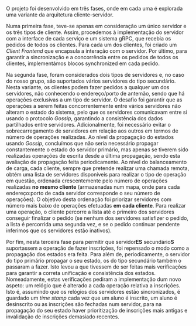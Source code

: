 O projeto foi desenvolvido em três fases, onde em cada uma é explorada uma variante da arquitetura cliente-servidor.

Numa primeira fase, teve-se apenas em consideração um único servidor e os três tipos de cliente. Assim, procedemos à implementação do servidor com a interface de cada serviço e um sistema gRPC, que recebia os pedidos de todos os clientes. Para cada um dos clientes, foi criado um _Client Frontend_ que encapsula a interação com o servidor. Por último, para garantir a sincronização e a concorrência entre os pedidos de todos os clientes, implementámos blocos synchronized em cada pedido.

Na segunda fase, foram considerados dois tipos de servidores e, no caso do nosso grupo, são suportados vários servidores do tipo secundário. Nesta variante, os clientes podem fazer pedidos a qualquer um dos servidores, não conhecendo o endereço/porto de antemão, sendo que há operações exclusivas a um tipo de servidor. O desafio foi garantir que as operações a serem feitas concorrentemente entre vários servidores não alteram o estado do sistema, pelo que os servidores comunicavam entre si usando o protocolo _Gossip_, garantindo a consistência dos dados partilhados entre servidores. Adicionalmente, foi necessário evitar o sobrecarregamento de servidores em relação aos outros em termos de número de operações realizadas.
Ao nível da propagação do estados usando _Gossip_, concluímos que não seria necessário propagar constantemente o estado do servidor primário, mas apenas se tiverem sido realizadas operações de escrita desde a última propagação, sendo esta avaliação de propagação feita periodicamente.
Ao nível do balanceamento de carga, cada cliente, sempre que pretende realizar uma chamada remota, obtém uma lista de servidores disponíveis para realizar o tipo de operação em questão, ordenada crescentemente pelo número de operações realizadas **no mesmo cliente** (armazenadas num mapa, onde para cada endereço:porto de cada servidor corresponde o seu número de operações). O objetivo desta ordenação foi priorizar servidores com número mais baixo de operações efetuadas **em cada cliente**. Para realizar uma operação, o cliente percorre a lista até o primeiro dos servidores conseguir finalizar o pedido (se nenhum dos servidores satisfizer o pedido, a lista é percorrida uma segunda vez, e se o pedido continuar pendente inferimos que os servidores estão inativos).

Por fim, nesta terceira fase para permitir que servidor**ES** secundário**S** suportassem a operação de fazer inscrições, foi repensado o modo como a propagação dos estados era feita. Para além de, periodicamente, o servidor do tipo primário propagar o seu estado, os do tipo secundário também o passaram a fazer. Isto levou a que tivessem de ser feitas mais verificações para garantir a correta unificação e consistência dos estados.
Nomeadamente, estas verificações pediram a implementação dum novo aspeto: um relógio que é alterado a cada operação relativa a inscrições. Isto é, assumindo que os relógios dos servidores estão sincronizados, é guardado um _time stamp_ cada vez que um aluno é inscrito, um aluno é desinscrito ou as inscrições são fechadas num servidor, para na propagação do seu estado haver prioritização de inscrições mais antigas e invalidação de inscrições demasiado recentes.
